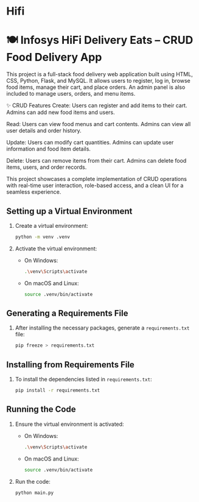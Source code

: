 # Hifi
# 🍽️ Infosys HiFi Delivery Eats – CRUD Food Delivery App
This project is a full-stack food delivery web application built using HTML, CSS, Python, Flask, and MySQL. It allows users to register, log in, browse food items, manage their cart, and place orders. An admin panel is also included to manage users, orders, and menu items.

✨ CRUD Features
Create: Users can register and add items to their cart. Admins can add new food items and users.

Read: Users can view food menus and cart contents. Admins can view all user details and order history.

Update: Users can modify cart quantities. Admins can update user information and food item details.

Delete: Users can remove items from their cart. Admins can delete food items, users, and order records.

This project showcases a complete implementation of CRUD operations with real-time user interaction, role-based access, and a clean UI for a seamless experience.
## Setting up a Virtual Environment

1. Create a virtual environment:
    ```sh
    python -m venv .venv
    ```

2. Activate the virtual environment:
    - On Windows:
        ```sh
        .\venv\Scripts\activate
        ```
    - On macOS and Linux:
        ```sh
        source .venv/bin/activate
        ```

## Generating a Requirements File

1. After installing the necessary packages, generate a `requirements.txt` file:
    ```sh
    pip freeze > requirements.txt
    ```

## Installing from Requirements File

1. To install the dependencies listed in `requirements.txt`:
    ```sh
    pip install -r requirements.txt
    ```

## Running the Code

1. Ensure the virtual environment is activated:
    - On Windows:
        ```sh
        .\venv\Scripts\activate
        ```
    - On macOS and Linux:
        ```sh
        source .venv/bin/activate
        ```

2. Run the code:
    ```sh
    python main.py
    ```
